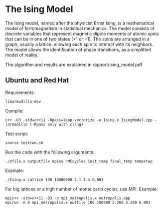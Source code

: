 # The Ising Model

The Ising model, named after the physicist Ernst Ising, is a mathematical model of ferromagnetism in statistical mechanics. The model consists of discrete variables that represent magnetic dipole moments of atomic spins that can be in one of two states (+1 or −1). The spins are arranged in a graph, usually a lattice, allowing each spin to interact with its neighbors. The model allows the identification of phase transitions, as a simplified model of reality. 

The algorithm and results are explained in rapport/ising_model.pdf

## Ubuntu and Red Hat
Requirements:
```
libarmadillo-dev
```
Compile:
```
c++ -O3 -std=c++11 -Rpass=loop-vectorize -o Ising.x IsingModel.cpp -larmadillo (-Rpass only with clang)
```
Test script:
```
source testrun.sh
```
Run the code with the following arguments:
```
./ofile.x outputfile npins nMCcycles init_temp final_temp tempstep
```

Example:
```
./Ising.x Lattice 100 10000000 2.1 2.4 0.001
```

For big lattices or a high number of monte carlo cycles,
use MPI. Example:
```
mpic++ -std=c++11 -O3 -o mpi_metropolis.x metropolis.cpp
mpirun -n 8 mpi_metropolis.x outfile 100 100000 2.200 2.200 0.001
```